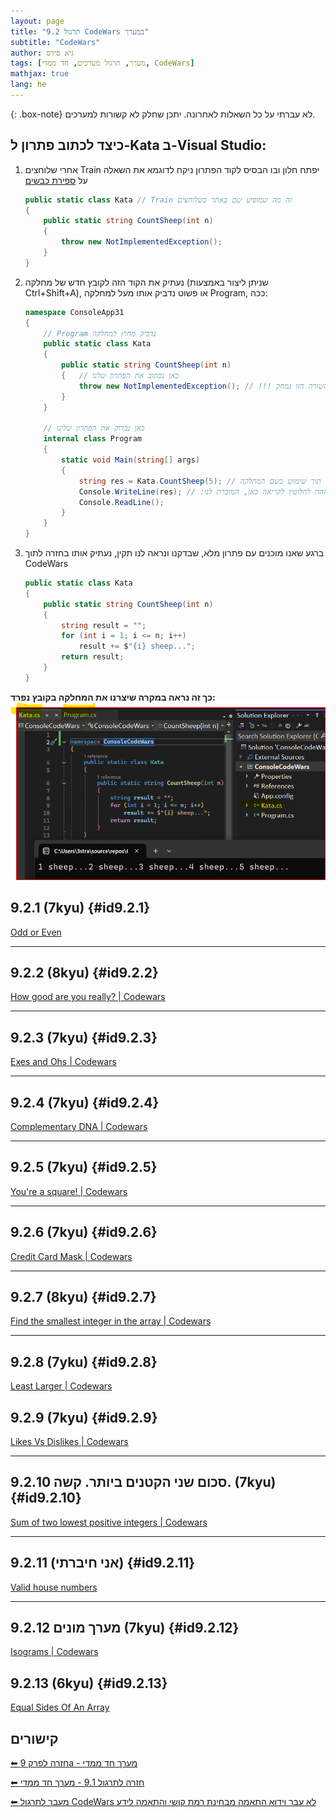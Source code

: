 ```yaml
---
layout: page
title: "9.2 תרגול CodeWars במערך"
subtitle: "CodeWars"
author: גיא סידס
tags: [מערך, תרגול מערכים, חד ממדי, CodeWars]
mathjax: true
lang: he
---
```


{: .box-note}
לא עברתי על כל השאלות לאחרונה. יתכן שחלק לא קשורות למערכים. 

## כיצד לכתוב פתרון ל-Kata ב-Visual Studio:

1. אחרי שלוחצים Train יפתח חלון ובו הבסיס לקוד הפתרון
    ניקח לדוגמא את השאלה על [ספירת כבשים](https://www.codewars.com/kata/5b077ebdaf15be5c7f000077)
    ```csharp
    public static class Kata // Train זה מה שמופיע שם באתר כשלוחצים 
    {
        public static string CountSheep(int n)
        {
            throw new NotImplementedException();
        }
    }
    ```

1. נעתיק את הקוד הזה לקובץ חדש של מחלקה (שניתן ליצור באמצעות Ctrl+Shift+A), או פשוט נדביק אותו מעל למחלקה Program, ככה:
    ```csharp
    namespace ConsoleApp31
    {
        // Program נדביק מחוץ למחלקה 
        public static class Kata
        {
            public static string CountSheep(int n)
            {   // כאן נכתוב את הפתרון שלנו
                throw new NotImplementedException(); // !!! את השורה הזו נמחק
            }
        }
        
        // כאן נבדוק את הפתרון שלינו
        internal class Program
        {
            static void Main(string[] args)
            {
                string res = Kata.CountSheep(5); // קריאה לפונקציה תוך שימוש בשם המחלקה
                Console.WriteLine(res); // :התחביר זהה לחלוטין לקריאה כאן, המוכרת לנו
                Console.ReadLine();
            }
        }
    }
    ```
1. ברגע שאנו מוכנים עם פתרון מלא, שבדקנו ונראה לנו תקין, נעתיק אותו בחזרה לתוך CodeWars
    ```csharp
    public static class Kata
    {
        public static string CountSheep(int n)
        {
            string result = "";
            for (int i = 1; i <= n; i++)
                result += $"{i} sheep...";
            return result;
        }
    }
    ```

**כך זה נראה במקרה שיצרנו את המחלקה בקובץ נפרד:**
![alt text](image-1.png)


## 9.2.1 (7kyu) {#id9.2.1}
[Odd or Even](https://www.codewars.com/kata/5949481f86420f59480000e7)

---

## 9.2.2 (8kyu) {#id9.2.2}
[How good are you really? | Codewars](https://www.codewars.com/kata/5601409514fc93442500010b)

---

## 9.2.3 (7kyu) {#id9.2.3}
[Exes and Ohs | Codewars](https://www.codewars.com/kata/55908aad6620c066bc00002a)

---

## 9.2.4 (7kyu) {#id9.2.4}
[Complementary DNA | Codewars](https://www.codewars.com/kata/554e4a2f232cdd87d9000038)

---

## 9.2.5 (7kyu) {#id9.2.5}
[You're a square! | Codewars](https://www.codewars.com/kata/54c27a33fb7da0db0100040e)

---

## 9.2.6 (7kyu) {#id9.2.6}
[Credit Card Mask | Codewars](https://www.codewars.com/kata/5412509bd436bd33920011bc)

---

## 9.2.7 (8kyu) {#id9.2.7}
[Find the smallest integer in the array | Codewars](https://www.codewars.com/kata/55a2d7ebe362935a210000b2)

---

## 9.2.8 (7yku) {#id9.2.8}
[Least Larger | Codewars](https://www.codewars.com/kata/5f8341f6d030dc002a69d7e4)

## 9.2.9 (7kyu) {#id9.2.9}
[Likes Vs Dislikes | Codewars](https://www.codewars.com/kata/62ad72443809a4006998218a)

---

## 9.2.10 סכום שני הקטנים ביותר. קשה. (7kyu) {#id9.2.10}
[Sum of two lowest positive integers | Codewars](https://www.codewars.com/kata/558fc85d8fd1938afb000014)

---

## 9.2.11 (אני חיברתי) {#id9.2.11}
[Valid house numbers](https://www.codewars.com/kata/62a9cb1b667bb50057491757)

---

## 9.2.12 מערך מונים (7kyu) {#id9.2.12}
[Isograms | Codewars](https://www.codewars.com/kata/54ba84be607a92aa900000f1)

## 9.2.13 (6kyu) {#id9.2.13}
[Equal Sides Of An Array](https://www.codewars.com/kata/5679aa472b8f57fb8c000047)

## קישורים

[⬅ חזרה לפרק 9a - מערך חד ממדי](/cs2/Chapter9a)

[⬅ חזרה לתרגול 9.1 - מערך חד ממדי](/cs2/Chapter9Ex9.1)

[⬅ מעבר לתרגול CodeWars לא עבר וידוא התאמה מבחינת רמת קושי והתאמה לידע](/cs2/Chapter9Ex9.xToSort)